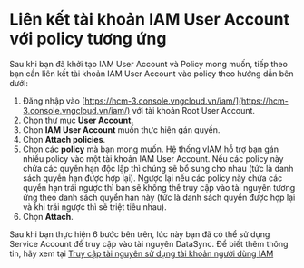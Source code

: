 # Liên kết tài khoản IAM User Account với policy tương ứng

Sau khi bạn đã khởi tạo IAM User Account và Policy mong muốn, tiếp theo bạn cần liên kết tài khoản IAM User Account vào policy theo hướng dẫn bên dưới: 

1. Đăng nhập vào [https://hcm-3.console.vngcloud.vn/iam/](https://hcm-3.console.vngcloud.vn/iam/) với tài khoản Root User Account.
2. Chọn thư mục **User Account.** 
3. Chọn **IAM User Account** muốn thực hiện gán quyền. 
4. Chọn **Attach policies**.
5. Chọn các **policy** mà bạn mong muốn. Hệ thống vIAM hỗ trợ bạn gán nhiều policy vào một tài khoản IAM User Account. Nếu các policy này chứa các quyền hạn độc lập thì chúng sẽ bổ sung cho nhau (tức là danh sách quyền hạn được hợp lại). Ngược lại nếu các policy này chứa các quyền hạn trái ngược thì bạn sẽ không thể truy cập vào tài nguyên tương ứng theo danh sách quyền hạn này (tức là danh sách quyền được hợp lại và khi trái ngược thì sẽ triệt tiêu nhau).
6. Chọn **Attach**.

Sau khi bạn thực hiện 6 bước bên trên, lúc này bạn đã có thể sử dụng Service Account để truy cập vào tài nguyên DataSync. Để biết thêm thông tin, hãy xem tại [Truy cập tài nguyên sử dụng tài khoản người dùng IAM](https://docs.vngcloud.vn/vng-cloud-document/vn/vstorage/object-storage/vstorage-hcm03/quan-ly-truy-cap/quan-ly-truy-cap-tai-nguyen-vstorage/truy-cap-tai-nguyen-su-dung-tai-khoan-nguoi-dung-iam)
